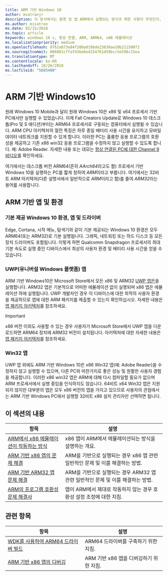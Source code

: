```yaml
---
title: ARM 기반 Windows 10
author: msatranjr
description: 이 문서에서는 환경 및 앱 ARM에서 실행되는 방식과 제한 사항이 무엇인지, 자세히 알아볼 수 있는 위치에 대한 개요를 제공합니다.
ms.author: misatran
ms.date: 02/15/2018
ms.topic: article
keywords: windows 10 s, 항상 연결, ARM, ARM64, x86 에뮬레이션
ms.localizationpriority: medium
ms.openlocfilehash: 8f62a873e84f200a019bde23038ae10b21150072
ms.sourcegitcommit: 086001cffaf436e6e4324761d59bcc5e598c15ea
ms.translationtype: MT
ms.contentlocale: ko-KR
ms.lasthandoff: 10/26/2018
ms.locfileid: "5685400"
---
```

# <a name="windows-10-on-arm"></a>ARM 기반 Windows10
원래 Windows 10 Mobile과 달리 원래 Windows 10은 x86 및 x64 프로세서 기반 PC에서만 실행할 수 있었습니다. 이제 Fall Creators Update로 Windows 10 데스크톱(Pro 및 S 에디션)부터는 ARM64 프로세서로 구동되는 컴퓨터에서 실행될 수 있습니다. ARM CPU 아키텍처의 절전 특징은 하루 종일 배터리 사용 시간을 유지하고 모바일 데이터 네트워크를 지원할 수 있게 합니다. 이러한 PC는 훌륭한 응용 프로그램의 호환성을 제공하고 기존 x86 win32 응용 프로그램을 수정하지 않고 실행할 수 있도록 합니다. 예: Adobe Reader. 자세한 내용 또는 데모는 [항상 연결된 PC에 대한 Channel 9 비디오](https://channel9.msdn.com/Events/Build/2017/P4171)를 확인하세요. 

여기에서는 데스크톱 버전 ARM64(흔히 *AArch64*라고도 함) 프로세서 기반 Windows 10을 실행하는 PC를 짧게 칭하여 *ARM*이라고 부릅니다.  여기에서는 32비트 ARM 아키텍처(다른 설명서에서 일반적으로 *ARM*이라고 함)를 줄여 *ARM32*라는 용어를 사용합니다.

## <a name="apps-and-experiences-on-arm"></a>ARM 기반 앱 및 환경

### <a name="built-in-windows-10-experiences-apps-and-drivers"></a>기본 제공 Windows 10 환경, 앱 및 드라이버
Edge, Cortana, 시작 메뉴, 탐색기와 같이 기본 제공되는 Windows 10 환경은 모두 ARM64(또는 ARM32)로 기본 실행됩니다. 그래픽, 네트워킹 또는 하드 디스크 등 모든 장치 드라이버도 포함됩니다. 이렇게 하면 Qualcomm Snapdragon 프로세서의 최대 기본 속도로 실행 중인 디바이스에서 최상의 사용자 환경 및 배터리 사용 시간을 얻을 수 있습니다.

### <a name="universal-windows-platform-uwp-apps"></a>UWP(유니버설 Windows 플랫폼) 앱
ARM 기반 Windows10은 Microsoft Store에서 모든 x86 및 ARM32 [UWP 앱은](../get-started/universal-application-platform-guide.md)을 실행합니다. ARM32 앱은 기본적으로 어떠한 에뮬레이션 없이 실행되며 x86 앱은 에뮬레이션 하에 실행됩니다. UWP 개발자인 경우 이 디바이스에 대한 최적의 사용자 환경을 제공하므로 앱에 대한 ARM 패키지를 제출할 수 있는지 확인하십시오. 자세한 내용은 [앱 패키지 아키텍처](../packaging/device-architecture.md)를 참조하세요.

>[!IMPORTANT] 
> x86 버전 이외도 사용할 수 있는 경우 사용자가 Microsoft Store에서 UWP 앱을 다운로드하면 ARM64 장치에 ARM32 버전이 설치됩니다. 아키텍처에 대한 자세한 내용은 [앱 패키지 아키텍처](../packaging/device-architecture.md)를 참조하세요.

### <a name="win32-apps"></a>Win32 앱
UWP 앱 외에도 ARM 기반 Windows 10은 x86 Win32 앱(예: Adobe Reader)을 수정하지 않고 실행할 수 있으며, 다른 PC와 마찬가지로 좋은 성능 및 원활한 사용자 경험을 제공합니다. 이러한 x86 win32 앱은 ARM에 대해 다시 컴파일할 필요가 없으며 ARM 프로세서에서 실행 중임을 인식하지도 않습니다. 64비트 x64 Win32 앱은 지원되지 않지만 대부분의 앱은 모두 x86 버전의 앱을 가지고 있으므로 사용자의 관점에서는 ARM 기반 Windows PC에서 실행할 32비트 x86 설치 관리자만 선택하면 됩니다.

## <a name="in-this-section"></a>이 섹션의 내용
|항목 | 설명 |
|-----|-----|
|[ARM에서 x86 에뮬레이션이 작동하는 방식](apps-on-arm-x86-emulation.md)|x86 앱이 ARM에셔 에뮬레이션되는 방식을 설명하는 개요.|
|[ARM 기반 x86 앱의 문제 해결](apps-on-arm-troubleshooting-x86.md)|ARM을 기반으로 실행되는 경우 x86 앱 관련 일반적인 문제 및 이를 해결하는 방법. |
|[ARM 기반 ARM32 앱 문제 해결](apps-on-arm-troubleshooting-arm32.md)|ARM을 기반으로 실행되는 경우 ARM32 앱 관련 일반적인 문제 및 이를 해결하는 방법. |
|[ARM의 프로그램 호환성 문제 해결사](apps-on-arm-program-compat-troubleshooter.md)|앱이 ARM에서 제대로 작동하지 않는 경우 호환성 설정 조정에 대한 지침. |

## <a name="related-topics"></a>관련 항목
|항목 | 설명 |
|-----|-----|
|[WDK를 사용하여 ARM64 드라이버 빌드](https://docs.microsoft.com/en-us/windows-hardware/drivers/develop/building-arm64-drivers)|ARM64 드라이버를 구축하기 위한 지침. |
| [ARM 기반 x86 앱의 디버깅](https://docs.microsoft.com/en-us/windows-hardware/drivers/debugger/debugging-arm64) | ARM 기반 x86 앱을 디버깅하기 위한 지침. |
